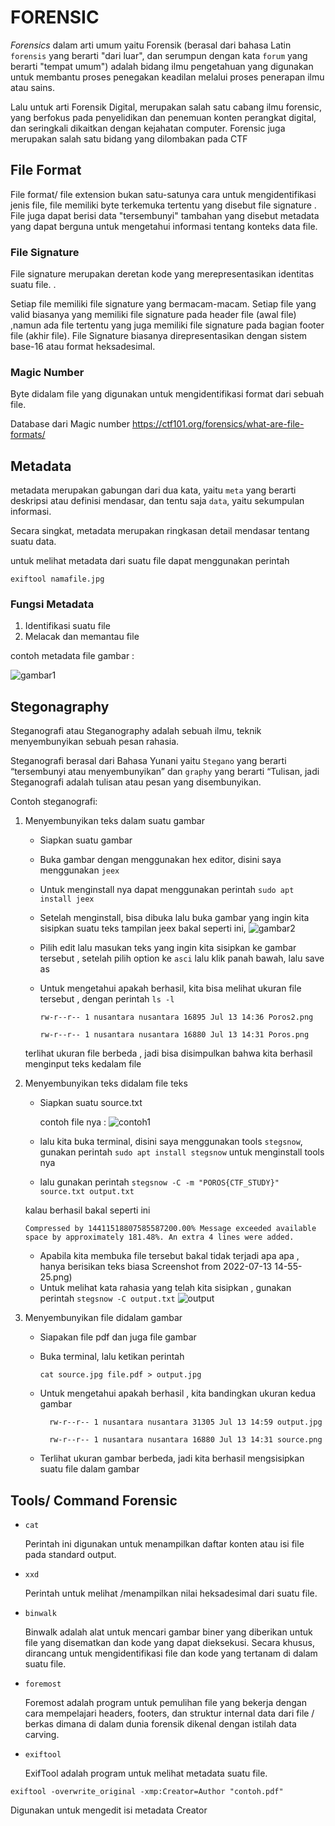 # FORENSIC

*Forensics* dalam arti umum yaitu Forensik (berasal dari bahasa Latin ``forensis`` yang berarti "dari luar", dan serumpun dengan kata ``forum`` yang berarti "tempat umum") adalah bidang ilmu pengetahuan yang digunakan untuk membantu proses penegakan keadilan melalui proses penerapan ilmu atau sains. 

Lalu untuk arti  Forensik Digital, merupakan salah satu cabang ilmu forensic, yang berfokus pada penyelidikan dan penemuan konten perangkat digital, dan seringkali dikaitkan dengan kejahatan computer. Forensic juga merupakan salah satu bidang yang dilombakan pada CTF

## File Format

File format/ file extension  bukan satu-satunya cara untuk mengidentifikasi jenis file, file memiliki byte terkemuka tertentu yang disebut file signature . File juga dapat berisi data "tersembunyi" tambahan yang disebut metadata yang dapat berguna untuk mengetahui informasi tentang konteks data file.

### File Signature 

File signature merupakan deretan kode yang merepresentasikan identitas suatu file. .

Setiap file memiliki file signature yang bermacam-macam. Setiap file yang valid biasanya yang memiliki file signature pada header file (awal file) ,namun ada file tertentu yang juga memiliki file signature pada bagian footer file (akhir file). File Signature biasanya direpresentasikan dengan sistem base-16 atau format heksadesimal. 

### Magic Number

Byte didalam file yang digunakan untuk mengidentifikasi format dari sebuah file. 

Database dari Magic number 
https://ctf101.org/forensics/what-are-file-formats/

## Metadata
metadata merupakan gabungan dari dua kata, yaitu ``meta`` yang berarti deskripsi atau definisi mendasar, dan tentu saja ``data``, yaitu sekumpulan informasi.

Secara singkat, metadata merupakan ringkasan detail mendasar tentang suatu data.

untuk melihat metadata dari suatu file dapat menggunakan perintah

``exiftool namafile.jpg``

### Fungsi Metadata
1. Identifikasi suatu file
2. Melacak dan memantau file 
   
contoh metadata file gambar :

![gambar1](metadata.png)

## Stegonagraphy
Steganografi atau Steganography adalah sebuah ilmu, teknik menyembunyikan sebuah pesan rahasia.

Steganografi berasal dari Bahasa Yunani yaitu ``Stegano`` yang berarti “tersembunyi atau menyembunyikan” dan ``graphy`` yang berarti “Tulisan, jadi Steganografi adalah tulisan atau pesan yang disembunyikan.

Contoh steganografi:
1. Menyembunyikan teks dalam suatu gambar 
    - Siapkan suatu gambar 
    - Buka gambar dengan menggunakan hex editor, disini saya menggunakan ``jeex``
    - Untuk menginstall nya dapat menggunakan perintah 
        ``sudo apt install jeex``
    - Setelah menginstall, bisa dibuka lalu buka gambar yang ingin kita sisipkan suatu teks
        tampilan jeex bakal seperti ini,
        ![gambar2](jeex.png)
    - Pilih edit lalu masukan teks yang ingin kita sisipkan ke gambar tersebut , setelah pilih option ke ``asci`` lalu klik panah bawah, lalu save as 
    - Untuk mengetahui apakah berhasil, kita bisa melihat ukuran file tersebut , dengan perintah ``ls -l``

        ``rw-r--r-- 1 nusantara nusantara 16895 Jul 13 14:36 Poros2.png``

        ``rw-r--r-- 1 nusantara nusantara 16880 Jul 13 14:31 Poros.png``

    terlihat ukuran file berbeda , jadi bisa disimpulkan bahwa kita berhasil menginput teks kedalam file

2. Menyembunyikan teks didalam file teks
   - Siapkan suatu source.txt
  
     contoh file nya :
     ![contoh1](contoh1.png)
   - lalu kita buka terminal, disini saya menggunakan tools ``stegsnow``, gunakan perintah ``sudo apt install stegsnow`` untuk menginstall tools nya
   - lalu gunakan perintah ``stegsnow -C -m "POROS{CTF_STUDY}" source.txt output.txt``
  
    kalau berhasil bakal seperti ini

    ``
    Compressed by 14411518807585587200.00%
    Message exceeded available space by approximately 181.48%.
    An extra 4 lines were added.
    ``
   - Apabila kita membuka file tersebut bakal tidak terjadi apa apa , hanya berisikan teks biasa
    Screenshot from 2022-07-13 14-55-25.png)
   - Untuk melihat kata rahasia yang telah kita sisipkan , gunakan perintah ``stegsnow -C output.txt``
    ![output](output.png)

3. Menyembunyikan file didalam gambar
   - Siapakan file pdf dan juga file gambar
   - Buka terminal, lalu ketikan perintah 
  
        ``cat source.jpg file.pdf > output.jpg``

   - Untuk mengetahui apakah berhasil , kita bandingkan ukuran kedua gambar
  
        ``  rw-r--r-- 1 nusantara nusantara 31305 Jul 13 14:59 output.jpg``

        ``  rw-r--r-- 1 nusantara nusantara 16880 Jul 13 14:31 source.png``

   - Terlihat ukuran gambar berbeda, jadi kita berhasil mengsisipkan suatu file dalam gambar

## Tools/ Command Forensic

- ``cat``
  
  Perintah ini digunakan untuk menampilkan daftar konten atau isi file pada standard output.

- ``xxd`` 

  Perintah  untuk melihat /menampilkan nilai heksadesimal dari suatu file.

- ``binwalk``

  Binwalk adalah alat untuk mencari gambar biner yang diberikan untuk file yang disematkan dan kode yang dapat dieksekusi. Secara khusus, dirancang untuk mengidentifikasi file dan kode yang tertanam di dalam suatu file.

- ``foremost``

  Foremost adalah program  untuk pemulihan file yang bekerja dengan cara mempelajari headers, footers, dan struktur internal data dari file / berkas dimana di dalam dunia forensik  dikenal dengan istilah data carving.

- ``exiftool``

  ExifTool adalah program untuk melihat metadata suatu file.

``exiftool -overwrite_original -xmp:Creator=Author "contoh.pdf"``

  Digunakan untuk mengedit isi metadata Creator
    


